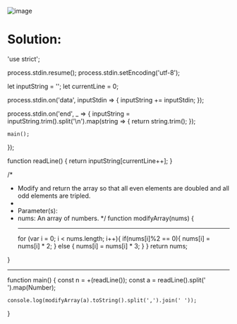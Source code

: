 ![image](https://user-images.githubusercontent.com/66727050/151713494-8126e21f-8f8c-47fe-9278-4a04c81619a3.png)

# Solution:

'use strict';

process.stdin.resume();
process.stdin.setEncoding('utf-8');

let inputString = '';
let currentLine = 0;

process.stdin.on('data', inputStdin => {
    inputString += inputStdin;
});

process.stdin.on('end', _ => {
    inputString = inputString.trim().split('\n').map(string => {
        return string.trim();
    });
    
    main();    
});

function readLine() {
    return inputString[currentLine++];
}

/*
 * Modify and return the array so that all even elements are doubled and all odd elements are tripled.
 * 
 * Parameter(s):
 * nums: An array of numbers.
 */
function modifyArray(nums) {
    <hr>
    for (var i = 0; i < nums.length; i++){
        if(nums[i]%2 == 0){
            nums[i] = nums[i] * 2;
        } else {
            nums[i] = nums[i] * 3;            
        }
    }
    return nums;
}
<hr>

function main() {
    const n = +(readLine());
    const a = readLine().split(' ').map(Number);
    
    console.log(modifyArray(a).toString().split(',').join(' '));
}
